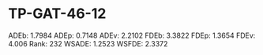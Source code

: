 # TP-GAT-46-12

ADEb: 1.7984
ADEp: 0.7148
ADEv: 2.2102
FDEb: 3.3822
FDEp: 1.3654
FDEv: 4.006
Rank: 232
WSADE: 1.2523
WSFDE: 2.3372